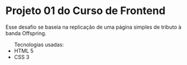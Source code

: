 # Projeto 01 do Curso de Frontend

Esse desafio se baseia na replicação de uma página simples de tributo à banda Offspring.

<ul>Tecnologias usadas:
    <li>HTML 5</li>
    <li>CSS 3</li>
</ul>

